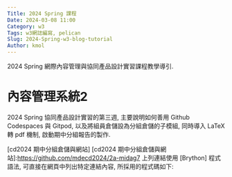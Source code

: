 ```yaml
---
Title: 2024 Spring 課程
Date: 2024-03-08 11:00
Category: w3
Tags: w3網誌編寫, pelican
Slug: 2024-Spring-w3-blog-tutorial
Author: kmol
---
```


2024 Spring 網際內容管理與協同產品設計實習課程教學導引.

<!-- PELICAN_END_SUMMARY -->

# 內容管理系統2
2024 Spring 協同產品設計實習的第三週, 主要說明如何善用 Github Codespaces 與 Gitpod, 以及將組員倉儲設為分組倉儲的子模組, 同時導入 LaTeX 轉 pdf 機制, 啟動期中分組報告的製作.

[cd2024 期中分組倉儲與網站]
[cd2024 期中分組倉儲與網站]:https://github.com/mdecd2024/2a-midag7
上列連結使用 [Brython] 程式語法, 可直接在網頁中列出特定連結內容, 所採用的程式碼如下: